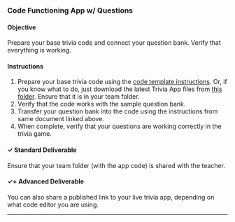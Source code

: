 ### Code Functioning App w/ Questions

#### Objective

Prepare your base trivia code and connect your question bank. Verify that everything is working.

#### Instructions

1. Prepare your base trivia code using the [code template instructions](/code-template.md). Or, if you know what to do, just download the latest Trivia App files from [this folder](https://drive.google.com/drive/folders/1P1lA98qVEmzh7v6ofy74OrTX4RkzFDlW?usp=sharing). Ensure that it is in your team folder.
2. Verify that the code works with the sample question bank.
3. Transfer your question bank into the code using the instructions from same document linked above. 
4. When complete, verify that your questions are working correctly in the trivia game.

#### ✓ Standard Deliverable

Ensure that your team folder (with the app code) is shared with the teacher. 

#### ✓+ Advanced Deliverable

You can also share a published link to your live trivia app, depending on what code editor you are using.



---